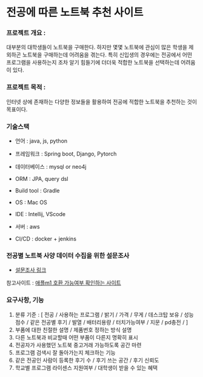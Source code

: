 # 전공에 따른 노트북 추천 사이트

### 프로젝트 개요 :
 대부분의 대학생들이 노트북을 구매한다. 
하지만 몇몇 노트북에 관심이 많은 학생을 제외하곤 노트북을 구매하는데 어려움을 겪는다. 특히 신입생의 경우에는 전공에서 어떤 프로그램을 사용하는지 조차 알기 힘들기에 더더욱 적합한 노트북을 선택하는데 어려움이 있다.

### 프로젝트 목적 :
 인터넷 상에 존재하는 다양한 정보들을 활용하여 전공에 적합한 노트북을 추천하는 것이 목표이다.

### 기술스택
* 언어 : java, js, python
* 프레임워크 : Spring boot, Django, Pytorch
* 데이터베이스 : mysql or neo4j
* ORM : JPA, query dsl
* Build tool : Gradle

* OS : Mac OS
* IDE : Intellij, VScode
* 서버 : aws
* CI/CD : docker + jenkins

### 전공별 노트북 사양 데이터 수집을 위한 설문조사

* [설문조사 링크](https://docs.google.com/forms/d/1zzALaBEOnt_9-ysxn4kaH6MlEbHc2pRQ6lBR6gJ_B_o)

참고사이트 :  [애플m1 호환 가능여부 확인하는 사이트](https://isapplesiliconready.com/)

### 요구사항, 기능

1. 분류 기준 : [ 전공 / 사용하는 프로그램 / 밝기 / 가격 / 무게 / 데스크탑 보유 / 성능점수 / 같은 전공별 후기 / 발열 / 배터리용량 / 터치가능여부 / 지문 / pd충전 / ]
1. 부품에 대한 친절한 설명 / 제품번호 정하는 방식 설명
1. 다른 노트북과 비교할때 어떤 부품이 다른지 명확히 표시
1. 전공자가 사용했던 노트북 중고거래 가능하도록 공간 마련
1. 프로그램 검색시 잘 돌아가는지 체크하는 기능
1. 같은 전공인 사람이 등록한 후기 수 / 후기 쓰는 공간 / 후기 신뢰도
1. 학교별 프로그램 라이센스 지원여부 / 대학생이 받을 수 있는 혜택